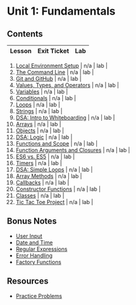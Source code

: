 # Unit 1: Fundamentals

## Contents

| Lesson | Exit Ticket | Lab |
| --- | --- | --- |

1. [Local Environment Setup](./local_environment/README.md) | n/a | lab |
2. [The Command Line](./the_command_line/README.md) | n/a | lab |
3. [Git and GitHub](./git_and_github/README.md) | n/a | lab |
4. [Values, Types, and Operators](./values_types_operators/README.md) | n/a | lab |
5. [Variables](./variables/README.md) | n/a | lab |
6. [Conditionals](./conditionals/README.md) | n/a | lab |
7. [Loops](./loops/README.md) | n/a | lab |
8. [Strings](./strings/README.md) | n/a | lab |
9. [DSA: Intro to Whiteboarding](https://github.com/joinpursuit/DSA-Curriculum/blob/master/intro_to_whiteboarding/README.md) | n/a | lab |
10. [Arrays](./arrays/README.md) | n/a | lab |
11. [Objects](./objects/README.md) | n/a | lab |
12. [DSA: Logic](https://github.com/joinpursuit/DSA-Curriculum/blob/master/logic_problems/README.md) | n/a | lab |
13. [Functions and Scope](./functions/README.md) | n/a | lab |
14. [Function Arguments and Closures](./function_arguments_and_closures/README.md) | n/a | lab |
15. [ES6 vs. ES5](./es6_vs_es5/README.md) | n/a | lab |
16. [Timers](./timers/README.md) | n/a | lab |
17. [DSA: Simple Loops](https://github.com/joinpursuit/DSA-Curriculum) | n/a | lab |
18. [Array Methods](./array_methods/README.md) | n/a | lab |
19. [Callbacks](./callbacks/README.md) | n/a | lab |
20. [Constructor Functions](./constructor_functions/README.md) | n/a | lab |
21. [Classes](./classes/README.md) | n/a | lab |
22. [Tic Tac Toe Project](./tic_tac_toe_project/README.md) | n/a | lab |

## Bonus Notes

* [User Input](./user_input/README.md)
* [Date and Time](./date_and_time/README.md)
* [Regular Expressions](./regex/README.md)
* [Error Handling](./error_handling/README.md)
* [Factory Functions](./factory_functions/README.md)

## Resources

* [Practice Problems](./practice_problems/unit_1_practice_problems.md)
